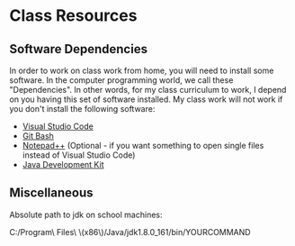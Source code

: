 # Class Resources
## Software Dependencies
In order to work on class work from home, you will need to install some software. In the computer programming world, we call these "Dependencies". In other words, for my class curriculum to work, I depend on you having this set of software installed. My class work will not work if you don't install the following software:

* [Visual Studio Code](https://code.visualstudio.com/)
* [Git Bash](https://git-scm.com/downloads)
* [Notepad++](https://notepad-plus-plus.org/) (Optional - if you want something to open single files instead of Visual Studio Code)
* [Java Development Kit](http://www.oracle.com/technetwork/java/javase/downloads/jdk8-downloads-2133151.html)


## Miscellaneous
Absolute path to jdk on school machines:

C:/Program\ Files\ \\(x86\\)/Java/jdk1.8.0_161/bin/YOURCOMMAND
